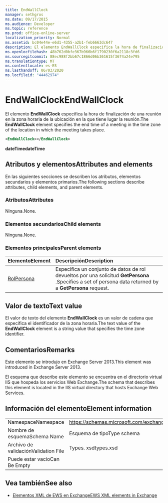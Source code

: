 ```yaml
---
title: EndWallClock
manager: sethgros
ms.date: 09/17/2015
ms.audience: Developer
ms.topic: reference
ms.prod: office-online-server
localization_priority: Normal
ms.assetid: bc04e44e-e6d1-4355-a2b1-feb6663dc647
description: El elemento EndWallClock especifica la hora de finalización de una reunión en la zona horaria de la ubicación en la que tiene lugar la reunión.
ms.openlocfilehash: 48b762d0bfe367b966b6f1790230f6a2118c3fd6
ms.sourcegitcommit: 88ec988f2bb67c1866d06b361615f3674a24e795
ms.translationtype: MT
ms.contentlocale: es-ES
ms.lasthandoff: 06/03/2020
ms.locfileid: "44462974"
---
```

# <a name="endwallclock"></a><span data-ttu-id="6b0c2-103">EndWallClock</span><span class="sxs-lookup"><span data-stu-id="6b0c2-103">EndWallClock</span></span>

<span data-ttu-id="6b0c2-104">El elemento **EndWallClock** especifica la hora de finalización de una reunión en la zona horaria de la ubicación en la que tiene lugar la reunión.</span><span class="sxs-lookup"><span data-stu-id="6b0c2-104">The **EndWallClock** element specifies the end time of a meeting in the time zone of the location in which the meeting takes place.</span></span> 
  
```XML
<EndWallClock></EndWallClock>
```

 <span data-ttu-id="6b0c2-105">**dateTime**</span><span class="sxs-lookup"><span data-stu-id="6b0c2-105">**dateTime**</span></span>
## <a name="attributes-and-elements"></a><span data-ttu-id="6b0c2-106">Atributos y elementos</span><span class="sxs-lookup"><span data-stu-id="6b0c2-106">Attributes and elements</span></span>

<span data-ttu-id="6b0c2-107">En las siguientes secciones se describen los atributos, elementos secundarios y elementos primarios.</span><span class="sxs-lookup"><span data-stu-id="6b0c2-107">The following sections describe attributes, child elements, and parent elements.</span></span>
  
### <a name="attributes"></a><span data-ttu-id="6b0c2-108">Atributos</span><span class="sxs-lookup"><span data-stu-id="6b0c2-108">Attributes</span></span>

<span data-ttu-id="6b0c2-109">Ninguna.</span><span class="sxs-lookup"><span data-stu-id="6b0c2-109">None.</span></span>
  
### <a name="child-elements"></a><span data-ttu-id="6b0c2-110">Elementos secundarios</span><span class="sxs-lookup"><span data-stu-id="6b0c2-110">Child elements</span></span>

<span data-ttu-id="6b0c2-111">Ninguna.</span><span class="sxs-lookup"><span data-stu-id="6b0c2-111">None.</span></span>
  
### <a name="parent-elements"></a><span data-ttu-id="6b0c2-112">Elementos principales</span><span class="sxs-lookup"><span data-stu-id="6b0c2-112">Parent elements</span></span>

|<span data-ttu-id="6b0c2-113">**Elemento**</span><span class="sxs-lookup"><span data-stu-id="6b0c2-113">**Element**</span></span>|<span data-ttu-id="6b0c2-114">**Descripción**</span><span class="sxs-lookup"><span data-stu-id="6b0c2-114">**Description**</span></span>|
|:-----|:-----|
|[<span data-ttu-id="6b0c2-115">Rol</span><span class="sxs-lookup"><span data-stu-id="6b0c2-115">Persona</span></span>](persona.md) <br/> |<span data-ttu-id="6b0c2-116">Especifica un conjunto de datos de rol devueltos por una solicitud **GetPersona** .</span><span class="sxs-lookup"><span data-stu-id="6b0c2-116">Specifies a set of persona data returned by a **GetPersona** request.</span></span>  <br/> |
   
## <a name="text-value"></a><span data-ttu-id="6b0c2-117">Valor de texto</span><span class="sxs-lookup"><span data-stu-id="6b0c2-117">Text value</span></span>

<span data-ttu-id="6b0c2-118">El valor de texto del elemento **EndWallClock** es un valor de cadena que especifica el identificador de la zona horaria.</span><span class="sxs-lookup"><span data-stu-id="6b0c2-118">The text value of the **EndWallClock** element is a string value that specifies the time zone identifier.</span></span> 
  
## <a name="remarks"></a><span data-ttu-id="6b0c2-119">Comentarios</span><span class="sxs-lookup"><span data-stu-id="6b0c2-119">Remarks</span></span>

<span data-ttu-id="6b0c2-120">Este elemento se introdujo en Exchange Server 2013.</span><span class="sxs-lookup"><span data-stu-id="6b0c2-120">This element was introduced in Exchange Server 2013.</span></span>
  
<span data-ttu-id="6b0c2-121">El esquema que describe este elemento se encuentra en el directorio virtual IIS que hospeda los servicios Web Exchange.</span><span class="sxs-lookup"><span data-stu-id="6b0c2-121">The schema that describes this element is located in the IIS virtual directory that hosts Exchange Web Services.</span></span>
  
## <a name="element-information"></a><span data-ttu-id="6b0c2-122">Información del elemento</span><span class="sxs-lookup"><span data-stu-id="6b0c2-122">Element information</span></span>

|||
|:-----|:-----|
|<span data-ttu-id="6b0c2-123">Namespace</span><span class="sxs-lookup"><span data-stu-id="6b0c2-123">Namespace</span></span>  <br/> |https://schemas.microsoft.com/exchange/services/2006/types  <br/> |
|<span data-ttu-id="6b0c2-124">Nombre de esquema</span><span class="sxs-lookup"><span data-stu-id="6b0c2-124">Schema Name</span></span>  <br/> |<span data-ttu-id="6b0c2-125">Esquema de tipo</span><span class="sxs-lookup"><span data-stu-id="6b0c2-125">Type schema</span></span>  <br/> |
|<span data-ttu-id="6b0c2-126">Archivo de validación</span><span class="sxs-lookup"><span data-stu-id="6b0c2-126">Validation File</span></span>  <br/> |<span data-ttu-id="6b0c2-127">Types. xsd</span><span class="sxs-lookup"><span data-stu-id="6b0c2-127">types.xsd</span></span>  <br/> |
|<span data-ttu-id="6b0c2-128">Puede estar vacío</span><span class="sxs-lookup"><span data-stu-id="6b0c2-128">Can Be Empty</span></span>  <br/> ||
   
## <a name="see-also"></a><span data-ttu-id="6b0c2-129">Vea también</span><span class="sxs-lookup"><span data-stu-id="6b0c2-129">See also</span></span>



- [<span data-ttu-id="6b0c2-130">Elementos XML de EWS en Exchange</span><span class="sxs-lookup"><span data-stu-id="6b0c2-130">EWS XML elements in Exchange</span></span>](ews-xml-elements-in-exchange.md)

